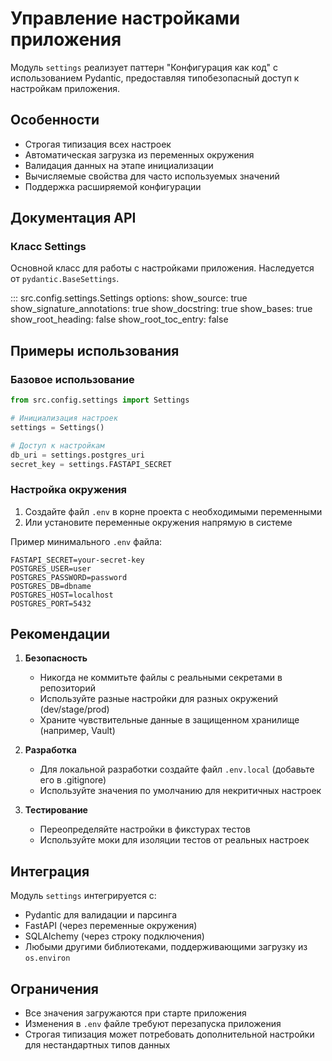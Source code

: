 # Управление настройками приложения

Модуль `settings` реализует паттерн "Конфигурация как код" с использованием Pydantic, предоставляя типобезопасный доступ к настройкам приложения.

## Особенности

- Строгая типизация всех настроек
- Автоматическая загрузка из переменных окружения
- Валидация данных на этапе инициализации
- Вычисляемые свойства для часто используемых значений
- Поддержка расширяемой конфигурации

## Документация API

### Класс Settings

Основной класс для работы с настройками приложения. Наследуется от `pydantic.BaseSettings`.

::: src.config.settings.Settings
    options:
      show_source: true
      show_signature_annotations: true
      show_docstring: true
      show_bases: true
      show_root_heading: false
      show_root_toc_entry: false

## Примеры использования

### Базовое использование

```python
from src.config.settings import Settings

# Инициализация настроек
settings = Settings()

# Доступ к настройкам
db_uri = settings.postgres_uri
secret_key = settings.FASTAPI_SECRET
```

### Настройка окружения

1. Создайте файл `.env` в корне проекта с необходимыми переменными
2. Или установите переменные окружения напрямую в системе

Пример минимального `.env` файла:
```env
FASTAPI_SECRET=your-secret-key
POSTGRES_USER=user
POSTGRES_PASSWORD=password
POSTGRES_DB=dbname
POSTGRES_HOST=localhost
POSTGRES_PORT=5432
```

## Рекомендации

1. **Безопасность**
   - Никогда не коммитьте файлы с реальными секретами в репозиторий
   - Используйте разные настройки для разных окружений (dev/stage/prod)
   - Храните чувствительные данные в защищенном хранилище (например, Vault)


2. **Разработка**
   - Для локальной разработки создайте файл `.env.local` (добавьте его в .gitignore)
   - Используйте значения по умолчанию для некритичных настроек


3. **Тестирование**
   - Переопределяйте настройки в фикстурах тестов
   - Используйте моки для изоляции тестов от реальных настроек

## Интеграция

Модуль `settings` интегрируется с:

- Pydantic для валидации и парсинга
- FastAPI (через переменные окружения)
- SQLAlchemy (через строку подключения)
- Любыми другими библиотеками, поддерживающими загрузку из `os.environ`

## Ограничения

- Все значения загружаются при старте приложения
- Изменения в `.env` файле требуют перезапуска приложения
- Строгая типизация может потребовать дополнительной настройки для нестандартных типов данных
